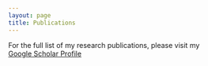 ```yaml
---
layout: page
title: Publications
---
```




For the full list of my research publications, please visit my  
[Google Scholar Profile](https://scholar.google.com/citations?user=OEWI__oAAAAJ&hl=en&oi=ao)

